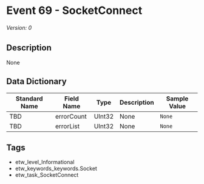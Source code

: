 # Event 69 - SocketConnect
###### Version: 0

## Description
None

## Data Dictionary
|Standard Name|Field Name|Type|Description|Sample Value|
|---|---|---|---|---|
|TBD|errorCount|UInt32|None|`None`|
|TBD|errorList|UInt32|None|`None`|

## Tags
* etw_level_Informational
* etw_keywords_keywords.Socket
* etw_task_SocketConnect